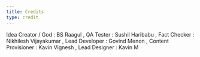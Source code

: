```yaml
---
title: Credits
type: credit
---
```


Idea Creator / God : BS Raagul , QA Tester : Sushil Haribabu , Fact Checker : Nikhilesh Vijayakumar , Lead Developer : Govind Menon , Content Provisioner : Kavin Vignesh , Lead Designer : Kavin M








